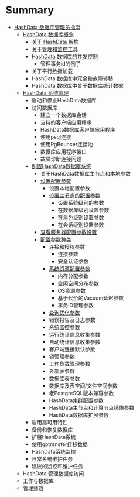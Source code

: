 # Summary

* [HashData 数据库管理员指南](README.md)
  * [HashData 数据库概念](hashdata-shu-ju-ku-gai-nian.md)
    * [关于 HashData 架构](hashdata-shu-ju-ku-gai-nian/guan-yu-hashdata-jia-gou.md)
    * [关于管理和监控工具](hashdata-shu-ju-ku-gai-nian/guan-yu-guan-li-he-jian-shi-gong-ju.md)
    * [HashData 数据库的并发控制](hashdata-shu-ju-ku-gai-nian/hashdata-shu-ju-ku-de-bing-fa-kong-zhi.md)
      * 管理事务id的例子
    * 关于平行数据加载
    * HashData 数据库中冗余和故障转移
    * HashData 数据库中关于数据库统计数据
  * [HashData 系统管理](hashdata-xi-tong-guan-li.md)
    * 启动和停止HashData数据库
    * 访问数据库
      * 建立一个数据库会话
      * 支持的客户端应用程序
      * HashData数据库客户端应用程序
      * 使用psql连接
      * 使用PgBouncer连接池
      * 数据库应用程序接口
      * 故障诊断连接问题
    * [配置HashData数据库系统](hashdata-xi-tong-guan-li/pei-zhi-hashdata-shu-ju-ku-xi-tong.md)
      * 关于HashData数据库主节点和本地参数
      * [设置配置参数](hashdata-xi-tong-guan-li/pei-zhi-hashdata-shu-ju-ku-xi-tong/she-zhi-pei-zhi-can-shu.md)
        * 设置本地配置参数
        * [设置主节点的配置参数](hashdata-xi-tong-guan-li/pei-zhi-hashdata-shu-ju-ku-xi-tong/she-zhi-pei-zhi-can-shu/she-zhi-zhu-jie-dian-de-pei-zhi-can-shu.md)
          * 设置系统级别的参数
          * 在数据库级别设置参数
          * 在角色级别设置参数
          * 在会话级别设置参数
      * [查看服务器配置参数设置](hashdata-xi-tong-guan-li/pei-zhi-hashdata-shu-ju-ku-xi-tong/cha-kan-fu-wu-qi-pei-zhi-can-shu-she-zhi.md)
      * [配置参数种类](hashdata-xi-tong-guan-li/pei-zhi-hashdata-shu-ju-ku-xi-tong/pei-zhi-can-shu-zhong-lei.md)
        * [连接和授权参数](hashdata-xi-tong-guan-li/pei-zhi-hashdata-shu-ju-ku-xi-tong/pei-zhi-can-shu-zhong-lei/lian-jie-he-shou-quan-can-shu.md)
          * 连接参数
          * 安全认证参数
        * [系统资源配置参数](hashdata-xi-tong-guan-li/pei-zhi-hashdata-shu-ju-ku-xi-tong/pei-zhi-can-shu-zhong-lei/xi-tong-zi-yuan-pei-zhi-can-shu.md)
          * 内存分配参数
          * 空闲空间分布参数
          * OS资源参数
          * 基于代价的Vacuum延迟参数
          * 事务ID管理参数
        * [查询优化参数](hashdata-xi-tong-guan-li/pei-zhi-hashdata-shu-ju-ku-xi-tong/pei-zhi-can-shu-zhong-lei/cha-xun-you-hua-can-shu.md)
        * 错误报告及日志参数
        * 系统监控参数
        * 运行统计信息收集参数
        * 自动统计信息收集参数
        * 客户端连接默认参数
        * 锁管理参数
        * 工作负载管理参数
        * 外部表参数
        * 数据库表参数
        * 数据库及表空间/文件空间参数
        * 老PostgreSQL版本兼容参数
        * HashData集群配置参数
        * HashData主节点和计算节点镜像参数
        * HashData数据库扩展参数
    * 启用高可用特性
    * 备份和恢复数据库
    * 扩展HashData系统
    * 使用gptransfer迁移数据
    * HashData系统监控
    * 日常系统维护任务
    * 建议的监控和维护任务
  * HashData 管理数据库访问
  * 工作与数据库
  * 管理绩效

